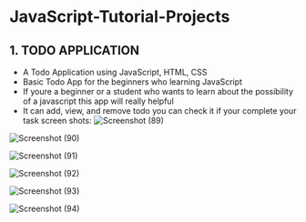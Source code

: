 # JavaScript-Tutorial-Projects

## 1. TODO APPLICATION
   - A Todo Application using JavaScript, HTML, CSS
   - Basic Todo App for the beginners who learning JavaScript
   - If youre a beginner or a student who wants to learn about the possibility of a javascript this app will really helpful
   - It can add, view, and remove todo you can check it if your complete your task
screen shots:
![Screenshot (89)](https://github.com/arun-arunisto/JavaScript-Tutorial-Projects/assets/86800553/c8481e35-f269-469d-ba7c-3f27097b74ef)

![Screenshot (90)](https://github.com/arun-arunisto/JavaScript-Tutorial-Projects/assets/86800553/5707303e-fd89-4351-a678-fdcc10a092ae)

![Screenshot (91)](https://github.com/arun-arunisto/JavaScript-Tutorial-Projects/assets/86800553/b249e98d-f54a-49f0-a354-cdf975947d46)

![Screenshot (92)](https://github.com/arun-arunisto/JavaScript-Tutorial-Projects/assets/86800553/70af2dc7-8498-464b-8b03-eda6a0d2fc69)

![Screenshot (93)](https://github.com/arun-arunisto/JavaScript-Tutorial-Projects/assets/86800553/1710a549-44ec-4162-b3fe-b9f546cf1503)

![Screenshot (94)](https://github.com/arun-arunisto/JavaScript-Tutorial-Projects/assets/86800553/8d19f4b6-de2f-47d2-bcae-5c099e3f543b)
